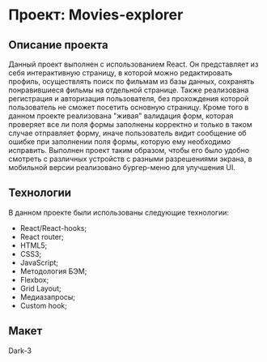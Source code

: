 # Проект: Movies-explorer

## Описание проекта

Данный проект выполнен с использованием React. Он представляет из себя интерактивную страницу, в которой можно редактировать профиль, осуществлять поиск по фильмам из базы данных, сохранять понравившиеся фильмы на отдельной странице. Также реализована регистрация и авторизация пользователя, без прохождения которой пользователь не сможет посетить основную страницу. Кроме того в данном проекте реализована "живая" валидация форм, которая проверяет все ли поля формы заполнены корректно и только в таком случае отправляет форму, иначе пользователь видит сообщение об ошибке при заполнении поля формы, которую ему необходимо исправить. Выполнен проект таким образом, чтобы его было удобно смотреть с различных устройств с разными разрешениями экрана, в мобильной версии реализовано бургер-меню для улучшения UI.

## Технологии

В данном проекте были использованы следующие технологии:

* React/React-hooks;
* React router;
* HTML5;
* CSS3;
* JavaScript;
* Методология БЭМ;
* Flexbox;
* Grid Layout;
* Медиазапросы;
* Custom hook;

## Макет
Dark-3
